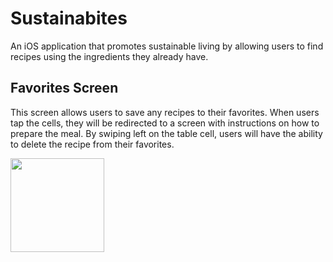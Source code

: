 # Sustainabites
An iOS application that promotes sustainable living by allowing users to find recipes using the ingredients they already have. 

## Favorites Screen 
This screen allows users to save any recipes to their favorites. When users tap the cells, they will be redirected to a screen with instructions on how to prepare the meal. By swiping left on the table cell, users will have the ability to delete the recipe from their favorites. 

<img src="https://user-images.githubusercontent.com/40873892/104825095-ad551280-5825-11eb-9027-9cb963206cf4.png" width="150">
